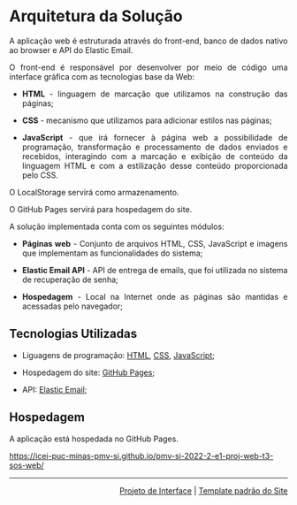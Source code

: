
<div align="justify">

# Arquitetura da Solução

A aplicação web é estruturada através do front-end, banco de dados nativo ao browser e API do Elastic Email.

O front-end é responsável por desenvolver por meio de código uma interface gráfica com as tecnologias base da Web:

- **HTML** - linguagem de marcação que utilizamos na construção das páginas;

- **CSS** - mecanismo que utilizamos para adicionar estilos nas páginas;

- **JavaScript** - que irá fornecer à página web a possibilidade de programação, transformação e processamento de dados enviados e recebidos, interagindo com a marcação e exibição de conteúdo da linguagem HTML e com a estilização desse conteúdo proporcionada pelo CSS.

O LocalStorage servirá como armazenamento.

O GitHub Pages servirá para hospedagem do site.

A solução implementada conta com os seguintes módulos:

- **Páginas web** - Conjunto de arquivos HTML, CSS, JavaScript e imagens que implementam as funcionalidades do sistema;

- **Elastic Email API** - API de entrega de emails, que foi utilizada no sistema de recuperação de senha;

- **Hospedagem** - Local na Internet onde as páginas são mantidas e acessadas pelo navegador;

## Tecnologias Utilizadas

- Liguagens de programação: [HTML](https://devdocs.io/html/), [CSS](https://developer.mozilla.org/pt-BR/docs/Web/CSS), [JavaScript](https://developer.mozilla.org/pt-BR/docs/Web/JavaScript);
- Hospedagem do site: [GitHub Pages](https://pages.github.com/);

- API: [Elastic Email](https://app.elasticemail.com/);

## Hospedagem

A aplicação está hospedada no GitHub Pages.

https://icei-puc-minas-pmv-si.github.io/pmv-si-2022-2-e1-proj-web-t3-sos-web/


<hr>

<p align="right"><a href="interface.md">Projeto de Interface</a> | <a href="template.md">Template padrão do Site</a></p>


